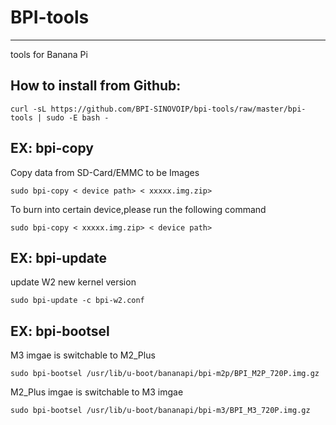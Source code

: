# BPI-tools
------------
tools for Banana Pi

  

How to install from Github:
-----------------------------------------
```
curl -sL https://github.com/BPI-SINOVOIP/bpi-tools/raw/master/bpi-tools | sudo -E bash -
```


EX: bpi-copy
-----------------------------------------
Copy data from SD-Card/EMMC to be Images 
```
sudo bpi-copy < device path> < xxxxx.img.zip>
```

To burn into certain device,please run the following command
```
sudo bpi-copy < xxxxx.img.zip> < device path>
```


EX: bpi-update
-----------------------------------------
update W2 new kernel version 
```
sudo bpi-update -c bpi-w2.conf
```

EX: bpi-bootsel
-----------------------------------------
M3 imgae is switchable to M2_Plus
```
sudo bpi-bootsel /usr/lib/u-boot/bananapi/bpi-m2p/BPI_M2P_720P.img.gz
```

M2_Plus imgae is switchable to M3 imgae
```
sudo bpi-bootsel /usr/lib/u-boot/bananapi/bpi-m3/BPI_M3_720P.img.gz
```
